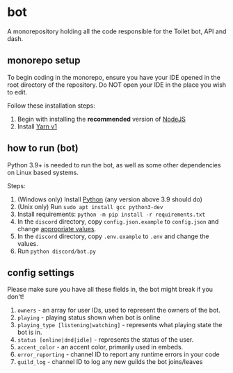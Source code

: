 # bot

A monorepository holding all the code responsible for the Toilet bot, API and dash.

## monorepo setup

To begin coding in the monorepo, ensure you have your IDE opened in the root
directory of the repository. Do NOT open your IDE in the place you wish to edit.

Follow these installation steps:

1. Begin with installing the **recommended** version of [NodeJS](https://nodejs.org/en/)
2. Install [Yarn v1](https://classic.yarnpkg.com/en/docs/install)

## how to run (bot)

Python 3.9+ is needed to run the bot, as well as some other dependencies on
Linux based systems.

Steps:

1. (Windows only) Install [Python][python] (any version above 3.9 should do)
2. (Unix only) Run `sudo apt install gcc python3-dev`
3. Install requirements: `python -m pip install -r requirements.txt`
4. In the `discord` directory, copy `config.json.example` to `config.json`
   and change [appropriate values][values].
5. In the `discord` directory, copy `.env.example` to `.env` and change the values.
6. Run `python discord/bot.py`

## config settings

Please make sure you have all these fields in, the bot might break if you don't!

1. `owners` - an array for user IDs, used to represent the owners of the bot.
2. `playing` - playing status shown when bot is online
3. `playing_type [listening|watching]` - represents what playing state the bot
   is in.
4. `status [online|dnd|idle]` - represents the status of the user.
5. `accent_color` - an accent color, primarily used in embeds.
6. `error_reporting` - channel ID to report any runtime errors in your code
7. `guild_log` - channel ID to log any new guilds the bot joins/leaves

[python]: https://www.python.org/
[values]: #config-settings
